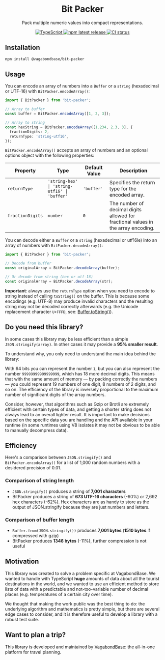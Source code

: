 <p align="center">
  <h1 align="center">Bit Packer</h1>
  <p align="center">Pack multiple numeric values into compact representations.</p>
  <p align="center" style="align: center;">
    <a href="https://npm.im/bit-packer">
      <img src="https://img.shields.io/badge/TypeScript-blue" alt="TypeScript" />
    </a>
    <a href="https://www.npmjs.com/package/@vagabondbase/bit-packer">
      <img src="https://img.shields.io/npm/v/@vagabondbase/bit-packer" alt="npm latest release" />
    </a>
    <a href="https://github.com/vagabondbase/bit-packer/actions?query=branch%3Amain">
      <img src="https://github.com/vagabondbase/bit-packer/actions/workflows/main.yml/badge.svg" alt="CI status" />
    </a>
  </p>
</p>

## Installation

```sh
npm install @vagabondbase/bit-packer
```

## Usage

You can encode an array of numbers into a `Buffer` or a `string` (hexadecimal or UTF-16) with `BitPacker.encodeArray()`:

```ts
import { BitPacker } from 'bit-packer';

// Array to buffer
const buffer = BitPacker.encodeArray([1, 2, 3]);

// Array to string
const hexString = BitPacker.encodeArray([1.234, 2.3, 3], {
  fractionDigits: 2,
  returnType: 'string-utf16',
});
```

`BitPacker.encodeArray()` accepts an array of numbers and an optional options object with the following properties:

| Property         | Type                                         | Default Value | Description                                                                       |
| ---------------- | -------------------------------------------- | ------------- | --------------------------------------------------------------------------------- |
| `returnType`     | `'string-hex' \| 'string-utf16' \| 'buffer'` | `'buffer'`    | Specifies the return type for the encoded array.                                  |
| `fractionDigits` | `number`                                     | `0`           | The number of decimal digits allowed for fractional values in the array encoding. |

You can decode either a `Buffer` or a `string` (hexadecimal or utf16le) into an array of numbers with `BitPacker.decodeArray()`:

```ts
import { BitPacker } from 'bit-packer';

// Decode from buffer
const originalArray = BitPacker.decodeArray(buffer);

// Or decode from string (hex or utf-16)
const originalArray = BitPacker.decodeArray(str);
```

**Important**: always use the `returnType` option when you need to encode to string instead of calling `toString()` on the buffer. This is because some encodings (e.g. UTF-8) may produce invalid characters and the resulting string may not be decoded correctly afterwards (e.g. the Unicode replacement character `U+FFFD`, see: [Buffer.toString()](https://nodejs.org/api/buffer.html#buffers-and-character-encodings)).

## Do you need this library?

In some cases this library may be less efficient than a simple `JSON.stringify(array)`. In other cases it may provide a **95% smaller result**.

To understand why, you only need to understand the main idea behind the library:

With 64 bits you can represent the number `1`, but you can also represent the number `99999999999999999`, which has 18 more decimal digits. This means that with the same amount of memory — by packing correctly the numbers — you could represent 19 numbers of one digit, 8 numbers of 2 digits, and so on. The efficiency of the library is inversely proportional to the maximum number of significant digits of the array numbers.

Consider, however, that algorithms such as Gzip or Brotli are extremely efficient with certain types of data, and getting a shorter string does not always lead to an overall lighter result. It is important to make decisions based on the specific data you are handling and the API available in your runtime (in some runtimes using V8 isolates it may not be obvious to be able to manually decompress data).

## Efficiency

Here's a comparison between `JSON.stringify()` and `BitPacker.encodeArray()` for a list of 1,000 random numbers with a desidered precision of 0.01.

### Comparison of string length

- `JSON.stringify()` produces a string of **7,001 characters**
- BitPacker produces a string of **673 UTF-16 characters** (-90%) or 2,692 hex characters (-62%). Hex characters are as handy to store as the output of JSON.stringify because they are just numbers and letters.

### Comparison of buffer length

- `Buffer.from(JSON.stringify())` produces **7,001 bytes** (**1510 bytes** if compressed with gzip)
- BitPacker produces **1346 bytes** (-11%), further compression is not useful

## Motivation

This library was created to solve a problem specific at VagabondBase. We wanted to handle with TypeScript **huge** amounts of data about all the tourist destinations in the world, and we wanted to use an efficient method to store lists of data with a predictable and not-too-variable number of decimal places (e.g. temperatures of a certain city over time).

We thought that making the work public was the best thing to do: the underlying algorithm and mathematics is pretty simple, but there are several edge cases to consider, and it is therefore useful to develop a library with a robust test suite.

## Want to plan a trip?

This library is developed and maintained by [VagabondBase](https://vagabondbase.com/): the all-in-one platform for travel planning.
